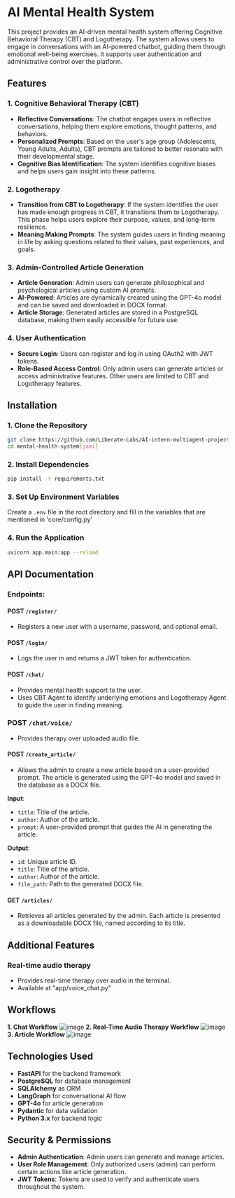 
# AI Mental Health System

This project provides an AI-driven mental health system offering Cognitive Behavioral Therapy (CBT) and Logotherapy. The system allows users to engage in conversations with an AI-powered chatbot, guiding them through emotional well-being exercises. It supports user authentication and administrative control over the platform.

## Features

### 1. **Cognitive Behavioral Therapy (CBT)**
   - **Reflective Conversations**: The chatbot engages users in reflective conversations, helping them explore emotions, thought patterns, and behaviors.
   - **Personalized Prompts**: Based on the user's age group (Adolescents, Young Adults, Adults), CBT prompts are tailored to better resonate with their developmental stage.
   - **Cognitive Bias Identification**: The system identifies cognitive biases and helps users gain insight into these patterns.

### 2. **Logotherapy**
   - **Transition from CBT to Logotherapy**: If the system identifies the user has made enough progress in CBT, it transitions them to Logotherapy. This phase helps users explore their purpose, values, and long-term resilience.
   - **Meaning Making Prompts**: The system guides users in finding meaning in life by asking questions related to their values, past experiences, and goals.

### 3. **Admin-Controlled Article Generation**
   - **Article Generation**: Admin users can generate philosophical and psychological articles using custom AI prompts.
   - **AI-Powered**: Articles are dynamically created using the GPT-4o model and can be saved and downloaded in DOCX format.
   - **Article Storage**: Generated articles are stored in a PostgreSQL database, making them easily accessible for future use.

### 4. **User Authentication**
   - **Secure Login**: Users can register and log in using OAuth2 with JWT tokens.
   - **Role-Based Access Control**: Only admin users can generate articles or access administrative features. Other users are limited to CBT and Logotherapy features.

## Installation

### 1. Clone the Repository
```bash
git clone https://github.com/Liberate-Labs/AI-intern-multiagent-projects/
cd mental-health-system[jami]
```

### 2. Install Dependencies
```bash
pip install -r requirements.txt
```

### 3. Set Up Environment Variables
Create a `.env` file in the root directory and fill in the variables that are mentioned in 'core/config.py'

### 4. Run the Application
```bash
uvicorn app.main:app --reload
```

## API Documentation

### **Endpoints:**

#### POST `/register/`
   - Registers a new user with a username, password, and optional email.

#### POST `/login/`
   - Logs the user in and returns a JWT token for authentication.

#### POST `/chat/`
   - Provides mental health support to the user.
   - Uses CBT Agent to identify underlying emotions and Logotherapy Agent to guide the user in finding meaning.

### POST `/chat/voice/`
   - Provides therapy over uploaded audio file.

#### POST `/create_article/`
   - Allows the admin to create a new article based on a user-provided prompt. The article is generated using the GPT-4o model and saved in the database as a DOCX file.

   **Input**:
   - `title`: Title of the article.
   - `author`: Author of the article.
   - `prompt`: A user-provided prompt that guides the AI in generating the article.

   **Output**:
   - `id`: Unique article ID.
   - `title`: Title of the article.
   - `author`: Author of the article.
   - `file_path`: Path to the generated DOCX file.

#### GET `/articles/`
   - Retrieves all articles generated by the admin. Each article is presented as a downloadable DOCX file, named according to its title.

## Additional Features

### Real-time audio therapy
  - Provides real-time therapy over audio in the terminal.
  - Available at "app/voice_chat.py"

## Workflows
**1. Chat Workflow**
![image](https://github.com/user-attachments/assets/27a621b3-c5c8-41db-9834-65cadbecdf6a)
**2. Real-Time Audio Therapy Workflow**
![image](https://github.com/user-attachments/assets/49670b2a-6a99-4c69-ac7b-122d53c3cb1d)
**3. Article Workflow**
![image](https://github.com/user-attachments/assets/f4df18e9-dfb9-42ec-a04b-c149f5cd791f)

## Technologies Used
- **FastAPI** for the backend framework
- **PostgreSQL** for database management
- **SQLAlchemy** as ORM
- **LangGraph** for conversational AI flow
- **GPT-4o** for article generation
- **Pydantic** for data validation
- **Python 3.x** for backend logic

## Security & Permissions
- **Admin Authentication**: Admin users can generate and manage articles.
- **User Role Management**: Only authorized users (admin) can perform certain actions like article generation.
- **JWT Tokens**: Tokens are used to verify and authenticate users throughout the system.

